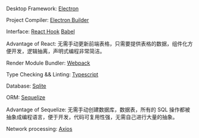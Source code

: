 Desktop Framework: [Electron](https://www.electronjs.org/docs/latest)

Project Compiler: [Electron Builder](https://www.electron.build/)

Interface: [React Hook](https://reactjs.org/docs/hooks-intro.html) [Babel](https://babeljs.io/)

Advantage of React: 无需手动更新前端表格，只需要提供表格的数据，组件化方便开发，逻辑抽离，声明式编程非常简洁。

Render Module Bundler: [Webpack](https://webpack.js.org/)

Type Checking && Linting: [Typescript](https://www.typescriptlang.org/docs/)

Database: [Sqlite](https://github.com/TryGhost/node-sqlite3/wiki/API)

ORM: [Sequelize](https://sequelize.org/docs/v6/)

Advantage of Sequelize: 无需手动创建数据库，数据表，所有的 SQL 操作都被抽象成编程语言，便于开发，代码可复用性强，无需自己进行大量的抽象。

Network processing: [Axios](https://axios-http.com/docs/intro)
